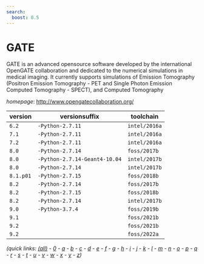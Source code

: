 ```yaml
---
search:
  boost: 0.5
---
```

# GATE

GATE is an advanced opensource software developed by the international OpenGATE collaboration and  dedicated to the numerical simulations in medical imaging. It currently supports simulations of Emission Tomography  (Positron Emission Tomography - PET and Single Photon Emission Computed Tomography - SPECT), and Computed Tomography

*homepage*: <http://www.opengatecollaboration.org/>

version | versionsuffix | toolchain
--------|---------------|----------
``6.2`` | ``-Python-2.7.11`` | ``intel/2016a``
``7.1`` | ``-Python-2.7.11`` | ``intel/2016a``
``7.2`` | ``-Python-2.7.11`` | ``intel/2016a``
``8.0`` | ``-Python-2.7.14`` | ``foss/2017b``
``8.0`` | ``-Python-2.7.14-Geant4-10.04`` | ``intel/2017b``
``8.0`` | ``-Python-2.7.14`` | ``intel/2017b``
``8.1.p01`` | ``-Python-2.7.15`` | ``foss/2018b``
``8.2`` | ``-Python-2.7.14`` | ``foss/2017b``
``8.2`` | ``-Python-2.7.15`` | ``foss/2018b``
``8.2`` | ``-Python-2.7.14`` | ``intel/2017b``
``9.0`` | ``-Python-3.7.4`` | ``foss/2019b``
``9.1`` |  | ``foss/2021b``
``9.2`` |  | ``foss/2021b``
``9.2`` |  | ``foss/2022a``


*(quick links: [(all)](../index.md) - [0](../0/index.md) - [a](../a/index.md) - [b](../b/index.md) - [c](../c/index.md) - [d](../d/index.md) - [e](../e/index.md) - [f](../f/index.md) - [g](../g/index.md) - [h](../h/index.md) - [i](../i/index.md) - [j](../j/index.md) - [k](../k/index.md) - [l](../l/index.md) - [m](../m/index.md) - [n](../n/index.md) - [o](../o/index.md) - [p](../p/index.md) - [q](../q/index.md) - [r](../r/index.md) - [s](../s/index.md) - [t](../t/index.md) - [u](../u/index.md) - [v](../v/index.md) - [w](../w/index.md) - [x](../x/index.md) - [y](../y/index.md) - [z](../z/index.md))*

